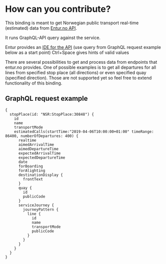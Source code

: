 # How can you contribute?

This binding is meant to get Norwegian public transport real-time (estimated) data from [Entur.no API](https://developer.entur.org/content/journey-planner-0).

It runs GraphQL-API query against the service.

Entur provides an [IDE for the API](https://api.entur.org/doc/shamash-journeyplanner/) (use query from GraphQL request example below as a start point) Ctrl+Space gives hints of valid values

There are several possibilities to get and process data from endpoints that entur.no provides. One of possible examples is to get all departures for all lines from specified stop place (all directions) or even specified quay (specified direction). Those are not supported yet so feel free to extend functionality of this binding. 

## GraphQL request example

```
{
  stopPlace(id: "NSR:StopPlace:30848") {
    id
    name
    transportMode
    estimatedCalls(startTime:"2019-04-06T10:00:00+01:00" timeRange: 86400, numberOfDepartures: 400) {
      realtime
      aimedArrivalTime
      aimedDepartureTime
      expectedArrivalTime
      expectedDepartureTime
      date
      forBoarding
      forAlighting
      destinationDisplay {
        frontText
      }
      quay {
        id
        publicCode
      }
      serviceJourney {
        journeyPattern {
          line {
            id
            name
            transportMode
            publicCode
          }
        }
      }
    }
  }
}
```
